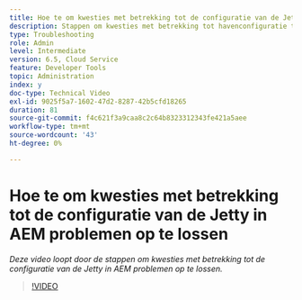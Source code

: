 ```yaml
---
title: Hoe te om kwesties met betrekking tot de configuratie van de Jetty in AEM problemen op te lossen
description: Stappen om kwesties met betrekking tot havenconfiguratie te onderzoeken
type: Troubleshooting
role: Admin
level: Intermediate
version: 6.5, Cloud Service
feature: Developer Tools
topic: Administration
index: y
doc-type: Technical Video
exl-id: 9025f5a7-1602-47d2-8287-42b5cfd18265
duration: 81
source-git-commit: f4c621f3a9caa8c2c64b8323312343fe421a5aee
workflow-type: tm+mt
source-wordcount: '43'
ht-degree: 0%

---
```


# Hoe te om kwesties met betrekking tot de configuratie van de Jetty in AEM problemen op te lossen

*Deze video loopt door de stappen om kwesties met betrekking tot de configuratie van de Jetty in AEM problemen op te lossen.*

>[!VIDEO](https://video.tv.adobe.com/v/335470?quality=12&learn=on)
